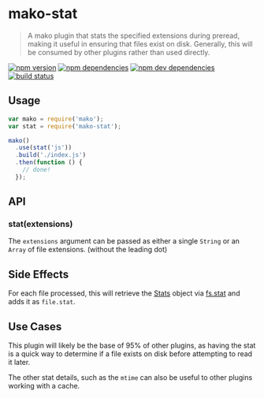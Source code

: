 # mako-stat

> A mako plugin that stats the specified extensions during preread, making it useful in ensuring that files exist on disk.
> Generally, this will be consumed by other plugins rather than used directly.

[![npm version](https://img.shields.io/npm/v/mako-stat.svg)](https://www.npmjs.com/package/mako-stat)
[![npm dependencies](https://img.shields.io/david/makojs/stat.svg)](https://david-dm.org/makojs/stat)
[![npm dev dependencies](https://img.shields.io/david/dev/makojs/stat.svg)](https://david-dm.org/makojs/stat#info=devDependencies)
[![build status](https://img.shields.io/travis/makojs/stat.svg)](https://travis-ci.org/makojs/stat)

## Usage

```js
var mako = require('mako');
var stat = require('mako-stat');

mako()
  .use(stat('js'))
  .build('./index.js')
  .then(function () {
    // done!
  });
```

## API

### stat(extensions)

The `extensions` argument can be passed as either a single `String` or an `Array` of file extensions. (without the leading dot)

## Side Effects

For each file processed, this will retrieve the [Stats](https://nodejs.org/api/fs.html#fs_class_fs_stats) object via [fs.stat](https://nodejs.org/api/fs.html#fs_fs_stat_path_callback) and adds it as `file.stat`.

## Use Cases

This plugin will likely be the base of 95% of other plugins, as having the stat is a quick way to determine if a file exists on disk before attempting to read it later.

The other stat details, such as the `mtime` can also be useful to other plugins working with a cache.
